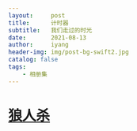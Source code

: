 ```yaml
---
layout:     post
title:      计时器
subtitle:   我们走过的时光
date:       2021-08-13
author:     iyang
header-img: img/post-bg-swift2.jpg
catalog: false
tags:
    - 相册集
---
```


# [狼人杀](https://github.com/iyang9816/werewolf/tree/main/werewolf-frontend/index.html)

